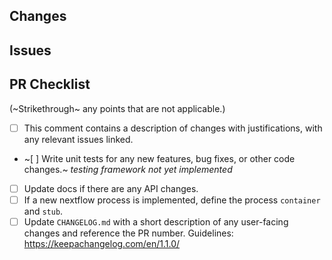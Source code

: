 ## Changes

<!--
Provide a summary of what is included in this Pull Request (PR).
-->

## Issues

<!--
Reference any issues related to this PR.
If this PR fixes any issues, [use a keyword](https://docs.github.com/en/issues/tracking-your-work-with-issues/linking-a-pull-request-to-an-issue#linking-a-pull-request-to-an-issue-using-a-keyword)
when referring to the issue.
-->

<!--
**Reviewers**: Use the @ feature to mention anyone responsible for reviewing/completing this request.
-->

## PR Checklist

(~Strikethrough~ any points that are not applicable.)

- [ ] This comment contains a description of changes with justifications, with any relevant issues linked.
- ~[ ] Write unit tests for any new features, bug fixes, or other code changes.~ _testing framework not yet implemented_
- [ ] Update docs if there are any API changes.
- [ ] If a new nextflow process is implemented, define the process `container` and `stub`.
- [ ] Update `CHANGELOG.md` with a short description of any user-facing changes and reference the PR number. Guidelines: https://keepachangelog.com/en/1.1.0/
